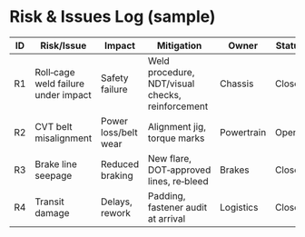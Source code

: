 # Risk & Issues Log (sample)
| ID | Risk/Issue | Impact | Mitigation | Owner | Status |
|---|---|---|---|---|---|
| R1 | Roll‑cage weld failure under impact | Safety failure | Weld procedure, NDT/visual checks, reinforcement | Chassis | Closed |
| R2 | CVT belt misalignment | Power loss/belt wear | Alignment jig, torque marks | Powertrain | Open |
| R3 | Brake line seepage | Reduced braking | New flare, DOT‑approved lines, re‑bleed | Brakes | Closed |
| R4 | Transit damage | Delays, rework | Padding, fastener audit at arrival | Logistics | Closed |
